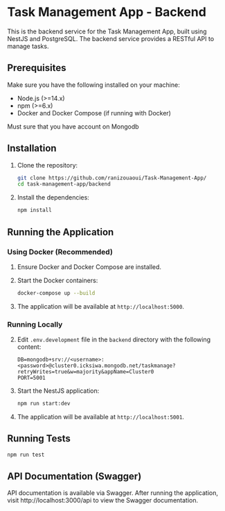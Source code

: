# Task Management App - Backend

This is the backend service for the Task Management App, built using NestJS and PostgreSQL. The backend service provides a RESTful API to manage tasks.

## Prerequisites

Make sure you have the following installed on your machine:

- Node.js (>=14.x)
- npm (>=6.x)
- Docker and Docker Compose (if running with Docker)

 Must sure that you have account on Mongodb

## Installation

1. Clone the repository:

    ```bash
    git clone https://github.com/ranizouaoui/Task-Management-App/
    cd task-management-app/backend
    ```

2. Install the dependencies:

    ```bash
    npm install
    ```

## Running the Application

### Using Docker (Recommended)

1. Ensure Docker and Docker Compose are installed.

2. Start the Docker containers:

    ```bash
    docker-compose up --build
    ```

3. The application will be available at `http://localhost:5000`.

### Running Locally
2. Edit `.env.development` file in the `backend` directory with the following content:

    ```env
    DB=mongodb+srv://<username>:<password>@cluster0.icksiwa.mongodb.net/taskmanage?retryWrites=true&w=majority&appName=Cluster0
    PORT=5001
    ```

3. Start the NestJS application:

    ```bash
    npm run start:dev
    ```

4. The application will be available at `http://localhost:5001`.

## Running Tests

```bash
npm run test
 ```
## API Documentation (Swagger)

API documentation is available via Swagger. After running the application, visit http://localhost:3000/api to view the Swagger documentation.


